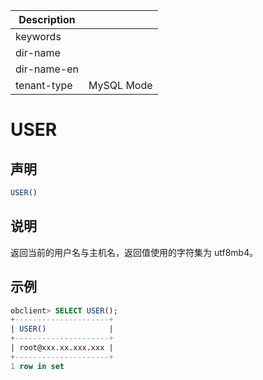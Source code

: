 | Description   |                 |
|---------------|-----------------|
| keywords      |                 |
| dir-name      |                 |
| dir-name-en   |                 |
| tenant-type   | MySQL Mode      |

# USER

## 声明

```sql
USER()
```

## 说明

返回当前的用户名与主机名，返回值使用的字符集为 utf8mb4。

## 示例

```sql
obclient> SELECT USER();
+---------------------+
| USER()              |
+---------------------+
| root@xxx.xx.xxx.xxx |
+---------------------+
1 row in set
```
